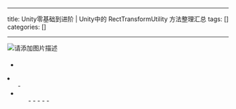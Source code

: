 
--- 
title:  Unity零基础到进阶 | Unity中的 RectTransformUtility 方法整理汇总 
tags: []
categories: [] 

---
<img src="https://img-blog.csdnimg.cn/4ea0ad75b9c145e5ba7d219b7e425099.png" alt="请添加图片描述"> 

####  

  - 
  <li>
   <ul>
    - 
    <li>
     <ul>
      - 
      - 
      - 
      - 
      - 
     